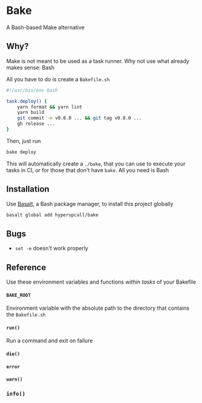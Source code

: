 # Bake

A Bash-based Make alternative

## Why?

Make is not meant to be used as a task runner. Why not use what already makes sense: Bash

All you have to do is create a `Bakefile.sh`

```sh
#!/usr/bin/env bash

task.deploy() {
	yarn format && yarn lint
	yarn build
	git commit -m v0.8.0 ... && git tag v0.8.0 ...
	gh release ...
}
```

Then, just run

```sh
bake deploy
```

This will automatically create a `./bake`, that you can use to execute your tasks in CI, or for those that don't have `bake`. All you need is Bash

## Installation

Use [Basalt](https://github.com/hyperupcall/basalt), a Bash package manager, to install this project globally

```sh
basalt global add hyperupcall/bake
```

## Bugs

- `set -e` doesn't work properly


## Reference

Use these environment variables and functions _within tasks_ of your Bakefile

#### `BAKE_ROOT`

Environment variable with the absolute path to the directory that contains the `Bakefile.sh`

#### `run()`

Run a command and exit on failure

#### `die()`

#### `error`

#### `warn()`

### `info()`
